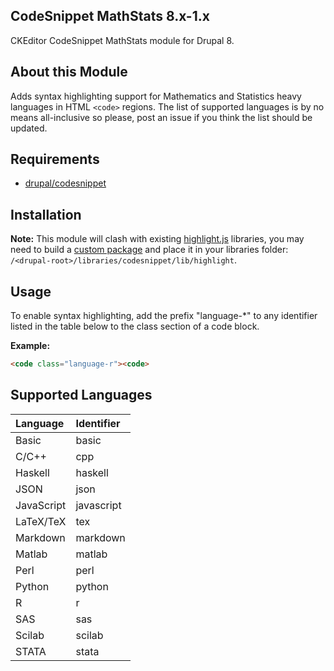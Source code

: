 CodeSnippet MathStats 8.x-1.x
---------------

CKEditor CodeSnippet MathStats module for Drupal 8.

## About this Module
Adds syntax highlighting support for Mathematics and Statistics heavy languages in HTML `<code>` regions. The list of supported languages is by no means all-inclusive so please, post an issue if you think the list should be updated.

## Requirements
- [drupal/codesnippet](https://www.drupal.org/project/codesnippet)

## Installation
**Note:** This module will clash with existing [highlight.js](https://highlightjs.org) libraries, you may need to build a [custom package](https://highlightjs.org/download) and place it in your libraries folder: `/<drupal-root>/libraries/codesnippet/lib/highlight`.

## Usage
To enable syntax highlighting, add the prefix "language-*" to any identifier listed in the table below to the class section of a code block.

**Example:**
```html
<code class="language-r"><code>
```

## Supported Languages
|Language|Identifier|
|:--- |:--- |
|Basic|basic|
|C/C++|cpp|
|Haskell|haskell|
|JSON|json|
|JavaScript|javascript|
|LaTeX/TeX|tex|
|Markdown|markdown|
|Matlab|matlab|
|Perl|perl|
|Python|python|
|R|r|
|SAS|sas|
|Scilab|scilab|
|STATA|stata|
